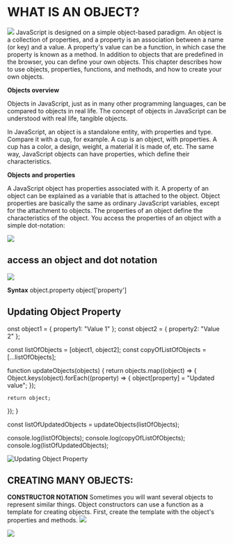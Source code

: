 # WHAT IS AN OBJECT?
![](https://encrypted-tbn0.gstatic.com/images?q=tbn:ANd9GcSZz1Xb2_BXZDFHECa_Z5zKiZCWR0cgpVe1KGxrUYRFi7zOWt7LJrCaFIkJtM70Y_yZC8I&usqp=CAU)
JavaScript is designed on a simple object-based paradigm. An object is a collection of properties, and a property is an association between a name (or key) and a value. A property's value can be a function, in which case the property is known as a method. In addition to objects that are predefined in the browser, you can define your own objects. This chapter describes how to use objects, properties, functions, and methods, and how to create your own objects.

**Objects overview**

Objects in JavaScript, just as in many other programming languages, can be compared to objects in real life. The concept of objects in JavaScript can be understood with real life, tangible objects.

In JavaScript, an object is a standalone entity, with properties and type. Compare it with a cup, for example. A cup is an object, with properties. A cup has a color, a design, weight, a material it is made of, etc. The same way, JavaScript objects can have properties, which define their characteristics.

**Objects and properties**

A JavaScript object has properties associated with it. A property of an object can be explained as a variable that is attached to the object. Object properties are basically the same as ordinary JavaScript variables, except for the attachment to objects. The properties of an object define the characteristics of the object. You access the properties of an object with a simple dot-notation:

![](https://fireship.io/courses/javascript/img/js-object-props.png)

## access an object and dot notation
![](https://miro.medium.com/max/1200/1*A-4sX6lswNKoDpuK3B90uQ.png)

**Syntax**
object.property
object['property']
## Updating Object Property

onst object1 = { property1: "Value 1" };
const object2 = { property2: "Value 2" };

const listOfObjects = [object1, object2];
const copyOfListOfObjects = [...listOfObjects];

function updateObjects(objects) {
  return objects.map((object) => {
    Object.keys(object).forEach((property) => {
      object[property] = "Updated value";
    });

    return object;
  });
}

const listOfUpdatedObjects = updateObjects(listOfObjects);

console.log(listOfObjects);
console.log(copyOfListOfObjects);
console.log(listOfUpdatedObjects);

![Updating Object Property
](https://i.ibb.co/8KbZ4mn/1.png)

## CREATING MANY OBJECTS:

**CONSTRUCTOR NOTATION**
Sometimes you will want several objects to represent similar things.
Object constructors can use a function as a template for creating objects.
First, create the template with the object's properties and methods.
![](https://miro.medium.com/max/3432/1*AlFcybVX3m9yXz01LcWa_A.png)

![](https://miro.medium.com/max/3916/1*2s2U-uXrRGFrkqYaFhBBUA.png)


